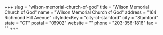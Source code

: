 +++
slug = "wilson-memorial-church-of-god"
title = "Wilson Memorial Church of God"
name = "Wilson Memorial Church of God"
address = "164 Richmond Hill Avenue"
cityIndexKey = "city-ct-stamford"
city = "Stamford"
state = "CT"
postal = "06902"
website = ""
phone = "203-356-1816"
fax = ""
+++
